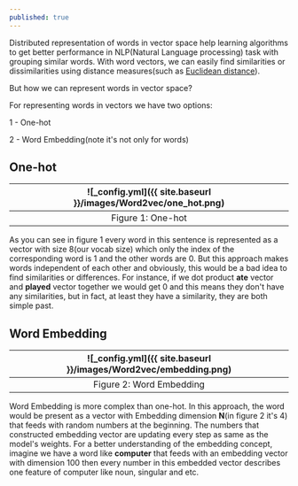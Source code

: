 ```yaml
---
published: true
---
```

Distributed representation of words in vector space help learning algorithms to get better performance in NLP(Natural Language processing) task with grouping similar words. With word vectors, we can easily find similarities or dissimilarities using distance measures(such as [Euclidean distance](https://en.wikipedia.org/wiki/Euclidean_distance)).

But how we can represent words in vector space?

For representing words in vectors we have two options:

1 - One-hot

2 - Word Embedding(note it's not only for words)


## One-hot

|![_config.yml]({{ site.baseurl }}/images/Word2vec/one_hot.png)|
|:--:| 
| Figure 1: One-hot|

As you can see in figure 1 every word in this sentence is represented as a vector with size 8(our vocab size) which only the index of the corresponding word is 1 and the other words are 0. But this approach makes words independent of each other and obviously, this would be a bad idea to find similarities or differences.
For instance, if we dot product **ate** vector and **played** vector together we would get 0 and this means they don't have any similarities, but in fact, at least they have a similarity, they are both simple past.

## Word Embedding

|![_config.yml]({{ site.baseurl }}/images/Word2vec/embedding.png)|
|:--:| 
| Figure 2: Word Embedding|

Word Embedding is more complex than one-hot. In this approach, the word would be present as a vector with Embedding dimension **N**(in figure 2 it's 4) that feeds with random numbers at the beginning. The numbers that constructed embedding vector are updating every step as same as the model's weights. For a better understanding of the embedding concept, imagine we have a word like **computer** that feeds with an embedding vector with dimension 100 then every number in this embedded vector describes one feature of computer like noun, singular and etc.
